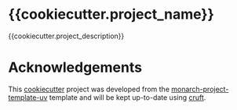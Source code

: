 # {{cookiecutter.project_name}}

{{cookiecutter.project_description}}

# Acknowledgements

This [cookiecutter](https://cookiecutter.readthedocs.io/en/stable/README.html) project was developed from the [monarch-project-template-uv](https://github.com/amc-corey-cox/monarch-project-template-uv) template and will be kept up-to-date using [cruft](https://cruft.github.io/cruft/).
